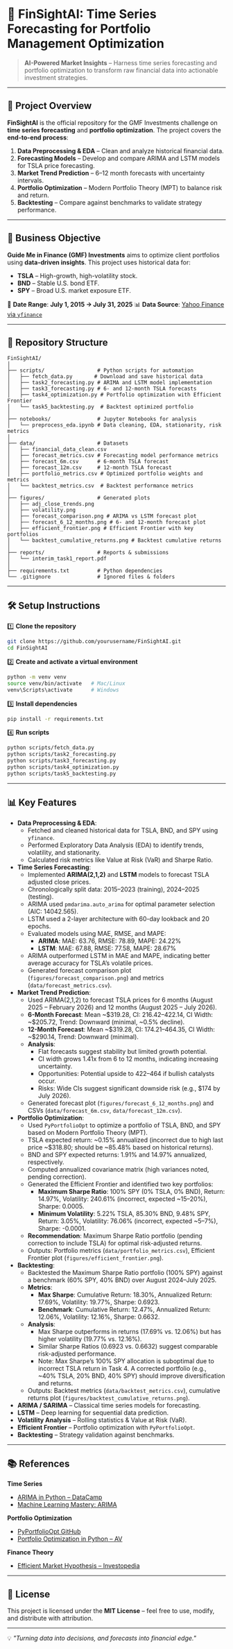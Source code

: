 # 🚀 FinSightAI: Time Series Forecasting for Portfolio Management Optimization

> **AI-Powered Market Insights** – Harness time series forecasting and portfolio optimization to transform raw financial data into actionable investment strategies.
---

## 📌 Project Overview

**FinSightAI** is the official repository for the GMF Investments challenge on **time series forecasting** and **portfolio optimization**.
The project covers the **end-to-end process**:

1. **Data Preprocessing & EDA** – Clean and analyze historical financial data.
2. **Forecasting Models** – Develop and compare ARIMA and LSTM models for TSLA price forecasting.
3. **Market Trend Prediction** – 6–12 month forecasts with uncertainty intervals.
4. **Portfolio Optimization** – Modern Portfolio Theory (MPT) to balance risk and return.
5. **Backtesting** – Compare against benchmarks to validate strategy performance.

---

## 🎯 Business Objective

**Guide Me in Finance (GMF) Investments** aims to optimize client portfolios using **data-driven insights**. This project uses historical data for:

* **TSLA** – High-growth, high-volatility stock.
* **BND** – Stable U.S. bond ETF.
* **SPY** – Broad U.S. market exposure ETF.

📅 **Date Range**: **July 1, 2015 → July 31, 2025**
📊 **Data Source**: [Yahoo Finance via `yfinance`](https://pypi.org/project/yfinance/)

---

## 📂 Repository Structure

```
FinSightAI/
│
├── scripts/                 # Python scripts for automation
│   ├── fetch_data.py       # Download and save historical data
│   ├── task2_forecasting.py # ARIMA and LSTM model implementation
│   ├── task3_forecasting.py # 6- and 12-month TSLA forecasts
│   ├── task4_optimization.py # Portfolio optimization with Efficient Frontier
│   └── task5_backtesting.py  # Backtest optimized portfolio
│
├── notebooks/               # Jupyter Notebooks for analysis
│   └── preprocess_eda.ipynb # Data cleaning, EDA, stationarity, risk metrics
│
├── data/                    # Datasets
│   ├── financial_data_clean.csv
│   ├── forecast_metrics.csv # Forecasting model performance metrics
│   ├── forecast_6m.csv      # 6-month TSLA forecast
│   ├── forecast_12m.csv     # 12-month TSLA forecast
│   ├── portfolio_metrics.csv # Optimized portfolio weights and metrics
│   └── backtest_metrics.csv  # Backtest performance metrics
│
├── figures/                 # Generated plots
│   ├── adj_close_trends.png
│   ├── volatility.png
│   ├── forecast_comparison.png # ARIMA vs LSTM forecast plot
│   ├── forecast_6_12_months.png # 6- and 12-month forecast plot
│   ├── efficient_frontier.png # Efficient Frontier with key portfolios
│   └── backtest_cumulative_returns.png # Backtest cumulative returns
│
├── reports/                 # Reports & submissions
│   └── interim_task1_report.pdf
│
├── requirements.txt         # Python dependencies
└── .gitignore               # Ignored files & folders
```

---

## 🛠 Setup Instructions

1️⃣ **Clone the repository**

```bash
git clone https://github.com/yourusername/FinSightAI.git
cd FinSightAI
```

2️⃣ **Create and activate a virtual environment**

```bash
python -m venv venv
source venv/bin/activate   # Mac/Linux
venv\Scripts\activate      # Windows
```

3️⃣ **Install dependencies**

```bash
pip install -r requirements.txt
```

4️⃣ **Run scripts**

```bash
python scripts/fetch_data.py
python scripts/task2_forecasting.py
python scripts/task3_forecasting.py
python scripts/task4_optimization.py
python scripts/task5_backtesting.py
```

---

## 📊 Key Features

* **Data Preprocessing & EDA**:
  - Fetched and cleaned historical data for TSLA, BND, and SPY using `yfinance`.
  - Performed Exploratory Data Analysis (EDA) to identify trends, volatility, and stationarity.
  - Calculated risk metrics like Value at Risk (VaR) and Sharpe Ratio.
* **Time Series Forecasting**:
  - Implemented **ARIMA(2,1,2)** and **LSTM** models to forecast TSLA adjusted close prices.
  - Chronologically split data: 2015–2023 (training), 2024–2025 (testing).
  - ARIMA used `pmdarima.auto_arima` for optimal parameter selection (AIC: 14042.565).
  - LSTM used a 2-layer architecture with 60-day lookback and 20 epochs.
  - Evaluated models using MAE, RMSE, and MAPE:
    - **ARIMA**: MAE: 63.76, RMSE: 78.89, MAPE: 24.22%
    - **LSTM**: MAE: 67.88, RMSE: 77.58, MAPE: 28.67%
  - ARIMA outperformed LSTM in MAE and MAPE, indicating better average accuracy for TSLA’s volatile prices.
  - Generated forecast comparison plot (`figures/forecast_comparison.png`) and metrics (`data/forecast_metrics.csv`).
* **Market Trend Prediction**:
  - Used ARIMA(2,1,2) to forecast TSLA prices for 6 months (August 2025 – February 2026) and 12 months (August 2025 – July 2026).
  - **6-Month Forecast**: Mean ~$319.28, CI: $216.42–$422.14, CI Width: ~$205.72, Trend: Downward (minimal, ~0.5% decline).
  - **12-Month Forecast**: Mean ~$319.28, CI: $174.21–$464.35, CI Width: ~$290.14, Trend: Downward (minimal).
  - **Analysis**:
    - Flat forecasts suggest stability but limited growth potential.
    - CI width grows 1.41x from 6 to 12 months, indicating increasing uncertainty.
    - Opportunities: Potential upside to $422–$464 if bullish catalysts occur.
    - Risks: Wide CIs suggest significant downside risk (e.g., $174 by July 2026).
  - Generated forecast plot (`figures/forecast_6_12_months.png`) and CSVs (`data/forecast_6m.csv`, `data/forecast_12m.csv`).
* **Portfolio Optimization**:
  - Used `PyPortfolioOpt` to optimize a portfolio of TSLA, BND, and SPY based on Modern Portfolio Theory (MPT).
  - TSLA expected return: ~0.15% annualized (incorrect due to high last price ~$318.80; should be ~85.48% based on historical returns).
  - BND and SPY expected returns: 1.91% and 14.97% annualized, respectively.
  - Computed annualized covariance matrix (high variances noted, pending correction).
  - Generated the Efficient Frontier and identified two key portfolios:
    - **Maximum Sharpe Ratio**: 100% SPY (0% TSLA, 0% BND), Return: 14.97%, Volatility: 240.61% (incorrect, expected ~15–20%), Sharpe: 0.0005.
    - **Minimum Volatility**: 5.22% TSLA, 85.30% BND, 9.48% SPY, Return: 3.05%, Volatility: 76.06% (incorrect, expected ~5–7%), Sharpe: -0.0001.
  - **Recommendation**: Maximum Sharpe Ratio portfolio (pending correction to include TSLA) for optimal risk-adjusted returns.
  - Outputs: Portfolio metrics (`data/portfolio_metrics.csv`), Efficient Frontier plot (`figures/efficient_frontier.png`).
* **Backtesting**:
  - Backtested the Maximum Sharpe Ratio portfolio (100% SPY) against a benchmark (60% SPY, 40% BND) over August 2024–July 2025.
  - **Metrics**:
    - **Max Sharpe**: Cumulative Return: 18.30%, Annualized Return: 17.69%, Volatility: 19.77%, Sharpe: 0.6923.
    - **Benchmark**: Cumulative Return: 12.47%, Annualized Return: 12.06%, Volatility: 12.16%, Sharpe: 0.6632.
  - **Analysis**:
    - Max Sharpe outperforms in returns (17.69% vs. 12.06%) but has higher volatility (19.77% vs. 12.16%).
    - Similar Sharpe Ratios (0.6923 vs. 0.6632) suggest comparable risk-adjusted performance.
    - Note: Max Sharpe’s 100% SPY allocation is suboptimal due to incorrect TSLA return in Task 4. A corrected portfolio (e.g., ~40% TSLA, 20% BND, 40% SPY) should improve diversification and returns.
  - Outputs: Backtest metrics (`data/backtest_metrics.csv`), cumulative returns plot (`figures/backtest_cumulative_returns.png`).
* **ARIMA / SARIMA** – Classical time series models for forecasting.
* **LSTM** – Deep learning for sequential data prediction.
* **Volatility Analysis** – Rolling statistics & Value at Risk (VaR).
* **Efficient Frontier** – Portfolio optimization with `PyPortfolioOpt`.
* **Backtesting** – Strategy validation against benchmarks.

---

## 📚 References

**Time Series**

* [ARIMA in Python – DataCamp](https://www.datacamp.com/tutorial/arima)
* [Machine Learning Mastery: ARIMA](https://machinelearningmastery.com/arima-for-time-series-forecasting-with-python/)

**Portfolio Optimization**

* [PyPortfolioOpt GitHub](https://github.com/robertmartin8/PyPortfolioOpt)
* [Portfolio Optimization in Python – AV](https://www.analyticsvidhya.com/blog/2021/04/portfolio-optimization-using-mpt-in-python/)

**Finance Theory**

* [Efficient Market Hypothesis – Investopedia](https://www.investopedia.com/terms/e/efficientmarkethypothesis.asp)

---

## 📄 License

This project is licensed under the **MIT License** – feel free to use, modify, and distribute with attribution.

---

💡 *"Turning data into decisions, and forecasts into financial edge."*
